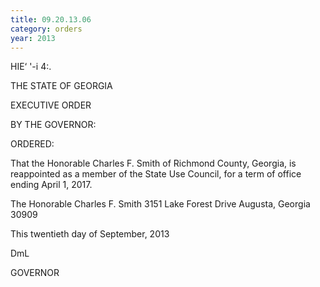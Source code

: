 ```yaml
---
title: 09.20.13.06
category: orders
year: 2013
---
```

    

HIE‘ '-i 4:.

THE STATE OF GEORGIA

EXECUTIVE ORDER

BY THE GOVERNOR:

ORDERED:

That the Honorable Charles F. Smith of Richmond County,
Georgia, is reappointed as a member of the State Use Council, for a
term of office ending April 1, 2017.

The Honorable Charles F. Smith
3151 Lake Forest Drive
Augusta, Georgia 30909

This twentieth day of September, 2013

 DmL

GOVERNOR

